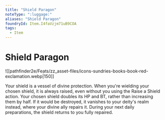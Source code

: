 ```yaml
---
title: "Shield Paragon"
noteType: ":luggage:"
aliases: "Shield Paragon"
foundryId: Item.I4faVzjm71uB9COA
tags:
  - Item
---
```


# Shield Paragon
![[pathfinder2e/Feats/zz_asset-files/icons-sundries-books-book-red-exclamation.webp|150]]

Your shield is a vessel of divine protection. When you're wielding your chosen shield, it is always raised, even without you using the Raise a Shield action. Your chosen shield doubles its HP and BT, rather than increasing them by half. If it would be destroyed, it vanishes to your deity's realm instead, where your divine ally repairs it. During your next daily preparations, the shield returns to you fully repaired.
